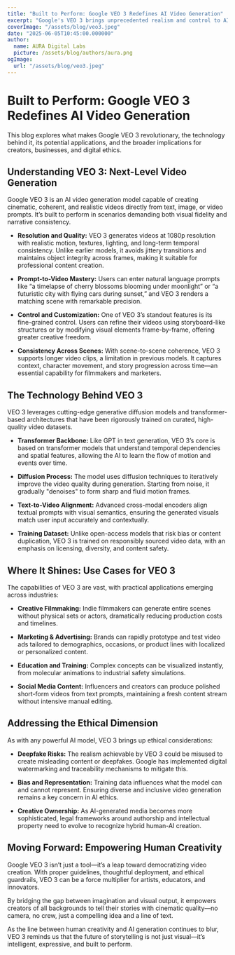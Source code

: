 ```yaml
---
title: "Built to Perform: Google VEO 3 Redefines AI Video Generation"
excerpt: "Google's VEO 3 brings unprecedented realism and control to AI-generated videos, pushing the boundaries of generative media technology and setting a new benchmark in cinematic AI storytelling."
coverImage: "/assets/blog/veo3.jpeg"
date: "2025-06-05T10:45:00.000000"
author:
  name: AURA Digital Labs
  picture: /assets/blog/authors/aura.png
ogImage:
  url: "/assets/blog/veo3.jpeg"
---
```


# Built to Perform: Google VEO 3 Redefines AI Video Generation


This blog explores what makes Google VEO 3 revolutionary, the technology behind it, its potential applications, and the broader implications for creators, businesses, and digital ethics.

## Understanding VEO 3: Next-Level Video Generation

Google VEO 3 is an AI video generation model capable of creating cinematic, coherent, and realistic videos directly from text, image, or video prompts. It’s built to perform in scenarios demanding both visual fidelity and narrative consistency.

* **Resolution and Quality:** VEO 3 generates videos at 1080p resolution with realistic motion, textures, lighting, and long-term temporal consistency. Unlike earlier models, it avoids jittery transitions and maintains object integrity across frames, making it suitable for professional content creation.

* **Prompt-to-Video Mastery:** Users can enter natural language prompts like “a timelapse of cherry blossoms blooming under moonlight” or “a futuristic city with flying cars during sunset,” and VEO 3 renders a matching scene with remarkable precision.

* **Control and Customization:** One of VEO 3’s standout features is its fine-grained control. Users can refine their videos using storyboard-like structures or by modifying visual elements frame-by-frame, offering greater creative freedom.

* **Consistency Across Scenes:** With scene-to-scene coherence, VEO 3 supports longer video clips, a limitation in previous models. It captures context, character movement, and story progression across time—an essential capability for filmmakers and marketers.

## The Technology Behind VEO 3

VEO 3 leverages cutting-edge generative diffusion models and transformer-based architectures that have been rigorously trained on curated, high-quality video datasets.

* **Transformer Backbone:** Like GPT in text generation, VEO 3’s core is based on transformer models that understand temporal dependencies and spatial features, allowing the AI to learn the flow of motion and events over time.

* **Diffusion Process:** The model uses diffusion techniques to iteratively improve the video quality during generation. Starting from noise, it gradually "denoises" to form sharp and fluid motion frames.

* **Text-to-Video Alignment:** Advanced cross-modal encoders align textual prompts with visual semantics, ensuring the generated visuals match user input accurately and contextually.

* **Training Dataset:** Unlike open-access models that risk bias or content duplication, VEO 3 is trained on responsibly sourced video data, with an emphasis on licensing, diversity, and content safety.

## Where It Shines: Use Cases for VEO 3

The capabilities of VEO 3 are vast, with practical applications emerging across industries:

* **Creative Filmmaking:** Indie filmmakers can generate entire scenes without physical sets or actors, dramatically reducing production costs and timelines.

* **Marketing & Advertising:** Brands can rapidly prototype and test video ads tailored to demographics, occasions, or product lines with localized or personalized content.

* **Education and Training:** Complex concepts can be visualized instantly, from molecular animations to industrial safety simulations.

* **Social Media Content:** Influencers and creators can produce polished short-form videos from text prompts, maintaining a fresh content stream without intensive manual editing.

## Addressing the Ethical Dimension

As with any powerful AI model, VEO 3 brings up ethical considerations:

* **Deepfake Risks:** The realism achievable by VEO 3 could be misused to create misleading content or deepfakes. Google has implemented digital watermarking and traceability mechanisms to mitigate this.

* **Bias and Representation:** Training data influences what the model can and cannot represent. Ensuring diverse and inclusive video generation remains a key concern in AI ethics.

* **Creative Ownership:** As AI-generated media becomes more sophisticated, legal frameworks around authorship and intellectual property need to evolve to recognize hybrid human-AI creation.

## Moving Forward: Empowering Human Creativity

Google VEO 3 isn’t just a tool—it’s a leap toward democratizing video creation. With proper guidelines, thoughtful deployment, and ethical guardrails, VEO 3 can be a force multiplier for artists, educators, and innovators. 

By bridging the gap between imagination and visual output, it empowers creators of all backgrounds to tell their stories with cinematic quality—no camera, no crew, just a compelling idea and a line of text.

As the line between human creativity and AI generation continues to blur, VEO 3 reminds us that the future of storytelling is not just visual—it’s intelligent, expressive, and built to perform.